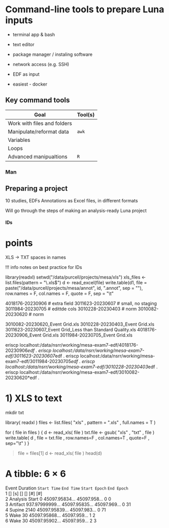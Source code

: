 # Command-line tools to prepare Luna inputs

- terminal app & bash
- text editor
- package manager / instaling software
- network access (e.g. SSH) 
- EDF as input

- easiest - docker


## Key command tools

| Goal | Tool(s) |
|------|-------|
| Work with files and folders |
| Manipulate/reformat data |  `awk` |
| Variables | |
| Loops | |
| Advanced manipualtions | `R` | 

### Man


## Preparing a project

10 studies, EDFs
Annotations as Excel files, in different formats

Will go through the steps of making an analysis-ready Luna project

#### 


#### IDs


# points

XLS -> TXT
spaces in names


!!! info
    notes on best practice for IDs



library(readxl)
setwd("/data/purcell/projects/mesa/xls")
xls_files <- list.files(pattern = "\\.xls$")
    d <- read_excel(file)
    write.table(d1,
        file = paste("/data/purcell/projects/mesa/annot", id, ".annot", sep = ""),
        row.names = F, col.names = F, quote = F, sep = "\t"



4018176-20230906    # extra field
3011623-20230607    # small, no staging
3011984-20230705    # edittde cols
3010228-20230403    # norm
3010082-20230620    # norm

3010082-20230620_Event Grid.xls
3010228-20230403_Event Grid.xls
3011623-20230607_Event Grid_Less than Standard Quality.xls
4018176-20230906_Event Grid.xls
3011984-20230705_Event Grid.xls


eriscp localhost:/data/nsrr/working/mesa-exam7-edf/4018176-20230906*edf .
eriscp localhost:/data/nsrr/working/mesa-exam7-edf/3011623-20230607*edf .
eriscp localhost:/data/nsrr/working/mesa-exam7-edf/3011984-20230705*edf .
eriscp localhost:/data/nsrr/working/mesa-exam7-edf/3010228-20230403*edf .
eriscp localhost:/data/nsrr/working/mesa-exam7-edf/3010082-20230620*edf .


# 1) XLS to text

mkdir txt

library( readxl )
files <- list.files( "xls" , pattern = ".xls" , full.names = T )

for ( file in files ) {
d <- read_xls( file )
txt.file <- gsub( "xls" , "txt" , file )
write.table( d , file = txt.file , row.names=F , col.names=T , quote=F , sep="\t" ) 
}


> file = files[1]
> d <- read_xls( file )
> head(d)                                                                     
# A tibble: 6 × 6
  Event          Duration      `Start Time` `End Time` `Start Epoch` `End Epoch`
  <chr>          <chr>         <chr>        <chr>      <chr>         <chr>      
1 []             [s]           []           []         [#]           [#]        
2 Analysis Start 0             45097.95834… 45097.958… 0             0          
3 Artifact       937.97999999… 45097.95835… 45097.969… 0             31         
4 Supine         2140          45097.95839… 45097.983… 0             71         
5 Wake           30            45097.95868… 45097.959… 1             2          
6 Wake           30            45097.95902… 45097.959… 2             3          



